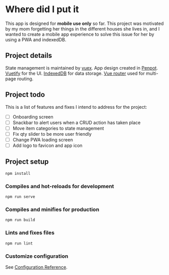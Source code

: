 # Where did I put it

This app is designed for **mobile use only** so far. This project was motivated by my mom forgetting her things in the different houses she lives in, and I wanted to create a mobile app experience to solve this issue for her by using a PWA and indexedDB.

## Project details
State management is maintained by [vuex](https://vuex.vuejs.org/).
App design created in [Penpot](https://penpot.app/).
[Vuetify](https://vuetifyjs.com/en/) for the UI.
[IndexedDB](https://github.com/jakearchibald/idb) for data storage.
[Vue router](https://router.vuejs.org/) used for multi-page routing. 

## Project todo
This is a list of features and fixes I intend to address for the project:

- [ ] Onboarding screen
- [ ] Snackbar to alert users when a CRUD action has taken place
- [ ] Move item categories to state management
- [ ] Fix qty slider to be more user friendly
- [ ] Change PWA loading screen
- [ ] Add logo to favicon and app icon

## Project setup
```
npm install
```

### Compiles and hot-reloads for development
```
npm run serve
```

### Compiles and minifies for production
```
npm run build
```

### Lints and fixes files
```
npm run lint
```

### Customize configuration
See [Configuration Reference](https://cli.vuejs.org/config/).
